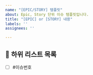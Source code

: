 ```yaml
---
name: "[EPIC/STORY] 템플릿"
about: Epic, Story 단위 이슈 템플릿입니다.
title: "[EPIC] or [STORY] 내용"
labels: ''
assignees: ''

---
```


## 📃 하위 리스트 목록
<!-- 연결 된 STORY, TASK를 checklist로 나타내세요. -->
<!-- # ISSUE번호 -->
- [ ] #이슈번호

